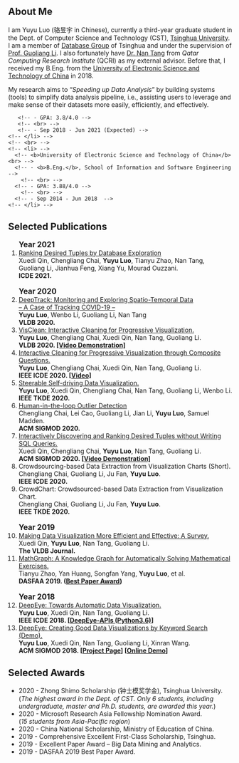 ## About Me

I am Yuyu Luo (骆昱宇 in Chinese), currently a third-year graduate student in the Dept. of Computer Science and Technology (CST), [Tsinghua University](https://www.tsinghua.edu.cn/). 
I am a member of [Database Group](http://dbgroup.cs.tsinghua.edu.cn) of Tsinghua and under the supervision of [Prof. Guoliang Li](http://dbgroup.cs.tsinghua.edu.cn/ligl/). I also fortunately have [Dr. Nan Tang](http://da.qcri.org/ntang/) from *Qatar Computing Research Institute* (QCRI) as my external advisor.
Before that, I received my B.Eng. from the [University of Electronic Science and Technology of China](http://www.uestc.edu.cn/) in 2018.

My research aims to “<i>Speeding up Data Analysis</i>” by building systems (tools) to simplify data analysis pipeline, i.e., assisting users to leverage and make sense of their datasets more easily, efficiently, and effectively.

<!-- ## Education -->
  <!-- <ul>
    <li> 
      <b>Tsinghua University</b> <br>
       - <b>PhD Student</b>, Department of Computer Science and Technology 
       <br> 
       - Supervisor: <a href="http://dbgroup.cs.tsinghua.edu.cn/ligl/" target="_blank">Prof. Guoliang Li</a>
       <!-- <br> -->
       <!-- - GPA: 3.8/4.0 -->
       <!-- <br> -->
       <!-- - Sep 2018 - Jun 2021 (Expected) -->
    <!-- </li> -->
    <!-- <br> -->
    <!-- <li> -->
      <!-- <b>University of Electronic Science and Technology of China</b> <br> -->
      <!-- - <b>B.Eng.</b>, School of Information and Software Engineering  -->
        <!-- <br> -->
      <!-- - GPA: 3.88/4.0 -->
        <!-- <br> -->
      <!-- - Sep 2014 - Jun 2018  -->
    <!-- </li> -->
  <!-- </ul>  -->




## Selected Publications
<ol>
    <big><b>Year 2021 </b></big> 
      <li>
        <a href="" target="_blank">
          Ranking Desired Tuples by Database Exploration
        </a>
        <br>
        Xuedi Qin, Chengliang Chai, <b>Yuyu Luo</b>, Tianyu Zhao, Nan Tang, Guoliang Li, Jianhua Feng, Xiang Yu, Mourad Ouzzani. 
        <br>
        <b>ICDE 2021.</b>
      </li> 
      <br>
    <big><b>Year 2020 </b></big> 
      <li>
        <a href="./files/VLDB20-DeepTrack.pdf" target="_blank">
          DeepTrack: Monitoring and Exploring Spatio-Temporal Data <br> – A Case of Tracking COVID-19 –
        </a>
        <br>
        <b>Yuyu Luo</b>, Wenbo Li, Guoliang Li,  Nan Tang
        <br>
        <b>VLDB 2020.</b>
      </li> 
      <li>
        <a href="./files/VLDB20-VisClean.pdf" target="_blank">
          VisClean: Interactive Cleaning for Progressive Visualization.
        </a>
        <br>
        <b>Yuyu Luo</b>, Chengliang Chai, Xuedi Qin,  Nan Tang, Guoliang Li. 
        <br>
        <b>VLDB 2020. <a href="https://youtu.be/eqsw7L8iRFE" target="_blank">[Video Demonstration]</a></b>
      </li> 
      <li>
        <a href="./files/VisClean-ICDE2020.pdf">
          Interactive Cleaning for Progressive Visualization through Composite Questions.
        </a>
        <br>
        <b>Yuyu Luo</b>, Chengliang Chai, Xuedi Qin, Nan Tang, Guoliang Li. 
        <br>
        <b>IEEE ICDE 2020. <a href="https://www.youtube.com/watch?v=PNXcwb06SLY" target="_blank">[Video]</a></b>
      </li> 
      <!--  --> 
      <li>
        <a href="./files/DeepEye-TKDE.pdf">
          Steerable Self-driving Data Visualization.
        </a>
        <br>
        <b>Yuyu Luo</b>, Xuedi Qin, Chengliang Chai,  Nan Tang, Guoliang Li, Wenbo Li. 
        <br>
        <b>IEEE TKDE 2020.</b>
      </li> 
      <li>
        <a href="./files/SIGMOD20-HOD.pdf" target="_blank">
          Human-in-the-loop Outlier Detection
        </a>
        <br>
        Chengliang Chai, Lei Cao, Guoliang Li, Jian Li, <b>Yuyu Luo</b>, Samuel Madden.
        <br>
        <b>ACM SIGMOD 2020.</b>
      </li> 
      <li>
        <a href="./files/DBExplorer-sigmod20demo.pdf" target="_blank">
          Interactively Discovering and Ranking Desired Tuples without Writing SQL Queries.
        </a>
        <br>
        Xuedi Qin, Chengliang Chai, <b>Yuyu Luo</b>, Nan Tang, Guoliang Li. 
        <br>
        <b>ACM SIGMOD 2020. <a href="https://www.youtube.com/watch?v=JdDIPd6fM7c" target="_blank">[Video Demonstration]</a></b>
      </li> 
      <li>
        <a>
          Crowdsourcing-based Data Extraction from Visualization Charts
          (Short).
        </a>
        <br>
        Chengliang Chai, Guoliang Li, Ju Fan, <b>Yuyu Luo</b>.
        <br>
        <b>IEEE ICDE 2020.</b>
      </li> 
      <!--  -->
      <li>
        <a>
          CrowdChart: Crowdsourced-based Data Extraction from Visualization Chart.
        </a>
        <br>
        Chengliang Chai, Guoliang Li, Ju Fan, <b>Yuyu Luo</b>.
        <br>
        <b>IEEE TKDE 2020.</b>
      </li> 
      <!--  -->
      <br>
      <big> <b>Year 2019 </b> </big> 
      <!--  -->
      <li>
        <a href="./files/survey-vldbj.pdf" target="_blank">
          Making Data Visualization More Efficient and Effective: A Survey.
        </a>
        <br>
         Xuedi Qin, <b>Yuyu Luo</b>, Nan Tang, Guoliang Li.
        <br>
        <b>The VLDB Journal.</b>
      </li> 
      <li>
        <a href="./files/dasfaa19-gaokao.pdf" target="_blank">
          MathGraph: A Knowledge Graph for Automatically Solving Mathematical Exercises.
        </a>
        <br>
        Tianyu Zhao, Yan Huang, Songfan Yang, <b>Yuyu Luo</b>, et al.
        <br>
        <b>DASFAA 2019. (<U>Best Paper Award</U>)</b>
      </li> 
      <!--  -->
      <br>
      <big> <b>Year 2018 </b> </big> 
  <!-- Yuyu Luo, Xueqi Qin, Nan Tang, Guoliang Li. DeepEye: Towards Automatic Data Visualization. ICDE 2018.  -->
      <li>
        <a href="http://dbgroup.cs.tsinghua.edu.cn/ligl/papers/icde18-deepeye.pdf" target="_blank">DeepEye: Towards Automatic Data Visualization.</a><br/>
        <b>Yuyu Luo</b>, Xuedi Qin, Nan Tang, Guoliang Li. 
        <br>
        <b>IEEE ICDE 2018. 
        [<a href="https://github.com/Thanksyy/DeepEye-APIs">DeepEye-APIs (Python3.6)</a>]
          </b>
      </li> 
      <li>
        <a href="http://dbgroup.cs.tsinghua.edu.cn/ligl/papers/sigmod18-deepeye.pdf" target="_blank">DeepEye: Creating Good Data Visualizations by Keyword Search (Demo).</a><br/>
        <b>Yuyu Luo</b>, Xuedi Qin, Nan Tang, Guoliang Li, Xinran Wang. 
        <br>
        <b>ACM SIGMOD 2018. 
        [<a href="http://da.qcri.org/ntang/smartdata.html" target="_blank">Project Page</a>]
        [<a href="http://deepeye.tech" target="_blank">Online Demo</a>]
        </b>
      </li>    
  </ol>

## Selected Awards
<ul>
<li>2020 - Zhong Shimo Scholarship (钟士模奖学金), Tsinghua University. 
<br> (<i>The highest award in the Dept. of CST. Only 6 students, including undergraduate, master and Ph.D. students, are awarded this year.</i>)
</li>
<li>2020 - Microsoft Research Asia Fellowship Nomination Award. <br> (<i>15 students from Asia-Pacific region</i>)</li>
<li>2020 - China National Scholarship, Ministry of Education of China.</li>
<li>2019 - Comprehensive Excellent First-Class Scholarship, Tsinghua.</li>
<!-- <li>2019 - Huawei Scholarship.</li> -->
<li>2019 - Excellent Paper Award – Big Data Mining and Analytics.</li>
<li>2019 - DASFAA 2019 Best Paper Award.</li>
<!-- <li>2018 - Outstanding Graduate of Sichuan Province, China. (Top 0.1%)</li>
<li>2018 - Outstanding Undergraduate Dissertation, UESTC. (Top 1%)</li>
<li>2017 - China National Scholarship, Ministry of Education of China.</li>
<li>2017 - <i>First Prize Award</i>, National College Student Information Security Contest.</li>
<li>2016&2015 - The Top-Class People’s Scholarship, UESTC. (Top 1%)</li> -->
<!-- <li>2015 - Top Class People’s Scholarship by UESTC (Top 1%)</li> -->
</ul>

<!-- ## Professional Services
<ul>
<li>2020 - DASFAA 2020 External Reviewer.</li>    
<li>2019 - IEEE BigData 2019 External Reviewer.</li>
</ul> -->

